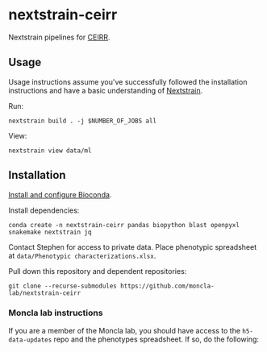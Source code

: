 # nextstrain-ceirr

Nextstrain pipelines for [CEIRR](https://www.ceirr-network.org/).

## Usage

Usage instructions assume you've successfully followed the installation instructions and have a basic understanding of [Nextstrain](https://nextstrain.org/).

Run:

```
nextstrain build . -j $NUMBER_OF_JOBS all
```

View:

```
nextstrain view data/ml
```


## Installation

[Install and configure Bioconda](https://bioconda.github.io/).

Install dependencies:

```
conda create -n nextstrain-ceirr pandas biopython blast openpyxl snakemake nextstrain jq
```

Contact Stephen for access to private data. Place phenotypic spreadsheet at `data/Phenotypic characterizations.xlsx`.

Pull down this repository and dependent repositories:

```
git clone --recurse-submodules https://github.com/moncla-lab/nextstrain-ceirr
```

### Moncla lab instructions 
If you are a member of the Moncla lab, you should have access to the `h5-data-updates` repo and the phenotypes spreadsheet. If so, do the following: 